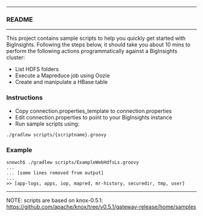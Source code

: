 *********************************************************************
### README
*********************************************************************

This project contains sample scripts to help you quickly get started with BigInsights. Following the steps below, it should take you about 10 mins to perform the following actions programmatically against a BigInsights cluster:

- List HDFS folders
- Execute a Mapreduce job using Oozie
- Create and manipulate a HBase table


### Instructions

- Copy connection.properties_template to connection.properties
- Edit connection.properties to point to your BigInsights instance
- Run sample scripts using:

```
./gradlew scripts/{scriptname}.groovy
```

### Example

```
snowch$ ./gradlew scripts/ExampleWebHdfsLs.groovy
...
... [some lines removed from output]
...
>> [app-logs, apps, iop, mapred, mr-history, securedir, tmp, user]
```
---

NOTE:  scripts are based on knox-0.5.1: https://github.com/apache/knox/tree/v0.5.1/gateway-release/home/samples

